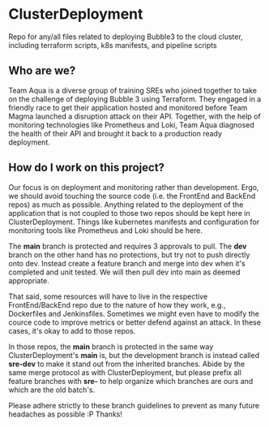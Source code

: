 # ClusterDeployment

Repo for any/all files related to deploying Bubble3 to the cloud cluster, including terraform scripts, k8s manifests, and pipeline scripts

## Who are we?

Team Aqua is a diverse group of training SREs who joined together to take on the challenge of deploying Bubble 3 using Terraform. They engaged in a friendly race to get their application hosted and monitored before Team Magma launched a disruption attack on their API. Together, with the help of monitoring technologies like Prometheus and Loki, Team Aqua diagnosed the health of their API and brought it back to a production ready deployment.

## How do I work on this project?

Our focus is on deployment and monitoring rather than development. Ergo, we should avoid touching the source code (i.e. the FrontEnd and BackEnd repos) as much as possible. Anything related to the deployment of the application that is not coupled to those two repos should be kept here in ClusterDeployment. Things like kubernetes manifests and configuration for monitoring tools like Prometheus and Loki should be here.

The **main** branch is protected and requires 3 approvals to pull. The **dev** branch on the other hand has no protections, but try not to push directly onto dev. Instead create a feature branch and merge into dev when it's completed and unit tested. We will then pull dev into main as deemed appropriate.

That said, some resources will have to live in the respective FrontEnd/BackEnd repo due to the nature of how they work, e.g., Dockerfiles and Jenkinsfiles. Sometimes we might even have to modify the cource code to improve metrics or better defend against an attack. In these cases, it's okay to add to those repos.

In those repos, the **main** branch is protected in the same way ClusterDeployment's **main** is, but the development branch is instead called **sre-dev** to make it stand out from the inherited branches. Abide by the same merge protocol as with ClusterDeployment, but please prefix all feature branches with **sre-** to help organize which branches are ours and which are the old batch's.

Please adhere strictly to these branch guidelines to prevent as many future headaches as possible :P
Thanks!
